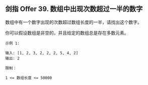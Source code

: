 ## 剑指 Offer 39. 数组中出现次数超过一半的数字
数组中有一个数字出现的次数超过数组长度的一半，请找出这个数字。

 

你可以假设数组是非空的，并且给定的数组总是存在多数元素。

 

```
示例 1:

输入: [1, 2, 3, 2, 2, 2, 5, 4, 2]
输出: 2
```
 

```
限制：

1 <= 数组长度 <= 50000
```
